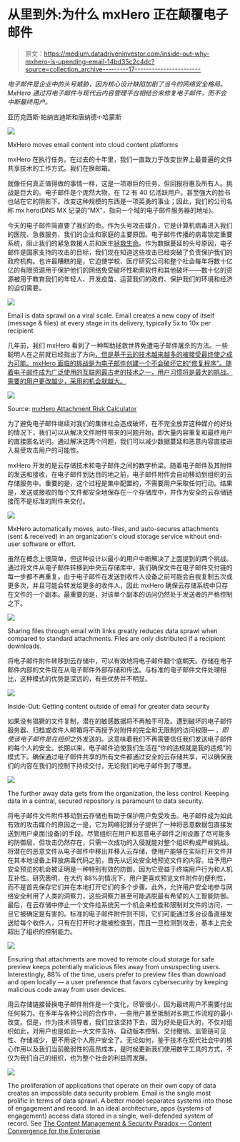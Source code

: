 # 从里到外:为什么 mxHero 正在颠覆电子邮件

> 原文：<https://medium.datadriveninvestor.com/inside-out-why-mxhero-is-upending-email-14bd35c2c4dc?source=collection_archive---------17----------------------->

*电子邮件是企业中的头号威胁，因为核心设计缺陷加剧了当今的网络安全格局。MxHero 通过将电子邮件与现代云内容管理平台相结合来修复电子邮件，而不会中断最终用户。*

亚历克西斯·帕纳吉迪斯和唐纳德·r·哈蒙斯

![](img/7dc275ddff8be00a7b36a3cc7c91c435.png)

MxHero moves email content into cloud content platforms

mxHero 在执行任务。在过去的十年里，我们一直致力于改变世界上最普遍的文件共享技术的工作方式。我们在换邮箱。

就像任何真正值得做的事情一样，这是一项艰巨的任务，但回报将惠及所有人。挑战是巨大的。电子邮件是个庞然大物，在 T2 有 40 亿活跃用户。甚至强大的脸书也站在它的阴影下。改变这种规模的东西是一项英勇的事业；因此，我们的公司名称 mx hero(DNS MX 记录的“MX”，指向一个域的电子邮件服务器的地址)。

今天的电子邮件简直要了我们的命。作为头号攻击媒介，它是计算机病毒进入我们的医院、急救服务、我们的企业和家庭的主要原因。电子邮件传播的病毒锁定重要系统，阻止我们的紧急救援人员和医生[拯救生命](https://www.aha.org/center/cybersecurity-and-risk-advisory-services/ransomware-attacks-hospitals-have-changed)。作为数据蔓延的头号原因，电子邮件是国家支持的攻击的目标，我们现在知道这些攻击已经突破了负责保护我们的政府机构。也许最糟糕的是，它迫使学校、医疗研究公司和整个社会每年将数十亿亿的有限资源用于保护他们的网络免受破坏性勒索软件和其他破坏——数十亿的资源被用于教育我们的年轻人、开发疫苗、运营我们的政府、保护我们的环境和经济的迫切需要。

![](img/af93a2422da0932441aac512de07a097.png)

Email is data sprawl on a viral scale. Email creates a new copy of itself (message & files) at every stage in its delivery, typically 5x to 10x per recipient.

几年前，我们 mxHero 看到了一种帮助拯救世界免遭电子邮件屠杀的方法。一些聪明人在之前就已经指出了方向[，但是基于云的技术越来越多的被接受最终使之成为可能。mxHero 面临的挑战是为电子邮件创建一个不会破坏它的“修复程序”。随着电子邮件成为广泛使用的互联网最古老的技术之一，用户习惯将是最大的挑战。需要的用户更改越少，采用的机会就越大。](https://en.wikipedia.org/wiki/Internet_Mail_2000)

![](img/a31e3d8854d063e34cf4cfbfb3bd6a43.png)

Source: [mxHero Attachment Risk Calculator](https://tools.mxhero.com/roi)

为了避免电子邮件继续对我们的集体社会造成破坏，在不完全放弃这种媒介的好处的情况下，我们可以从解决文件附件带来的问题开始，即大量内容重复和最终用户的直接匿名访问。通过解决这两个问题，我们可以减少数据蔓延和恶意内容直接进入易受攻击用户的可能性。

mxHero 开发的是云存储技术和电子邮件之间的数字桥梁。随着电子邮件及其附件的发送和接收，在电子邮件到达目的地之前，电子邮件附件会自动移动到组织的云存储服务中。重要的是，这个过程是集中配置的，不需要用户采取任何行动。结果是，发送或接收的每个文件都安全地保存在一个存储库中，并作为安全的云存储链接而不是标准的附件来交付。

![](img/db89b88466d7336c62d5290fd65e75e9.png)

MxHero automatically moves, auto-files, and auto-secures attachments (sent & received) in an organization's cloud storage service without end-user software or effort.

虽然在概念上很简单，但这种设计以最小的用户中断解决了上面提到的两个挑战。通过将文件从电子邮件转移到中央云存储库中，我们确保文件在电子邮件交付链的每一步都不再重复。由于电子邮件在发送到收件人设备之前可能会自我复制五次或更多次，并且可能会转发给更多的收件人，因此 mxHero 确保云存储系统中只存在文件的一个副本。最重要的是，对该单个副本的访问仍然处于发送者的严格控制之下。

![](img/4c8da78ec57f239e648c0c392aaf9e27.png)

Sharing files through email with links greatly reduces data sprawl when compared to standard attachments. Files are only distributed if a recipient downloads.

将电子邮件附件转移到云存储中，可以有效地将电子邮件翻个底朝天。存储在电子邮件内部的文件现在从电子邮件外部存储和传送。与标准的电子邮件文件处理相比，这种模式的优势是深远的，有些优势并不明显。

![](img/02d21d460c2f5edeed8d62dd9f3a81eb.png)

Inside-Out: Getting content outside of email for greater data security

如果没有猖獗的文件复制，潜在的敏感数据将不再触手可及。遭到破坏的电子邮件服务器、归档或收件人邮箱将不再授予对附件的完全和无限制的访问权限— *，即使该电子邮件是在组织*之外发送的。这意味着我们不再需要信任我们发送电子邮件的每个人的安全。长期以来，电子邮件迫使我们生活在“你的违规就是我的违规”的模式下。确保通过电子邮件共享的所有文件都通过安全的云存储共享，可以确保我们的内容在我们的控制下持续交付，无论我们的电子邮件到了哪里。

![](img/34555e0a5bb35e55d071d1cc17017b89.png)

The further away data gets from the organization, the less control. Keeping data in a central, secured repository is paramount to data security.

将电子邮件文件附件移动到云存储也有助于保护用户免受攻击。电子邮件成为如此有效的攻击媒介的原因之一是，它为网络犯罪分子提供了一种将恶意数据包直接发送到用户桌面(设备)的手段。尽管组织在用户和恶意电子邮件之间设置了尽可能多的防御层，但攻击仍然存在，只需一次成功的入侵就能对整个组织构成严峻挑战。将潜在的恶意文件从电子邮件中移出并移入云存储，使用户能够在实际打开文件并在其本地设备上释放病毒代码之前，首先从远处安全地预览文件的内容。给予用户安全预览的机会被证明是一种特别有效的防御，因为它受益于终端用户行为和人机互补性。研究表明，在大约 88%的情况下，用户更喜欢预览文件附件的便利性，而不是首先保存它们并在本地打开它们的多个步骤。此外，允许用户安全地参与网络安全利用了人类的洞察力，这些洞察力甚至可能逃脱最有希望的人工智能防御。最后，在云存储中停止一个文件给系统另一个机会来检查和限制对文件的访问，一旦它被确定是有害的。标准的电子邮件附件则不同，它们可能通过多台设备直接发送给每个收件人，只有在打开时才能被检查到，而且一旦检测到攻击，基本上完全超出了组织的控制能力。

![](img/0b9877eb1748431967857883bb7e1a50.png)

Ensuring that attachments are moved to remote cloud storage for safe preview keeps potentially malicious files away from unsuspecting users. Interestingly, 88% of the time, users prefer to preview files than download and open locally — a user preference that favors cybersecurity by keeping malicious code away from user devices.

用云存储链接替换电子邮件附件是一个变化，尽管很小，因为最终用户不需要付出任何努力。在多年与各种公司的合作中，一些用户甚至抵制对长期工作流程的最小改变。但是，作为技术领导者，我们应该坚持下去，因为好处是巨大的，不仅对组织如此，对用户也是如此—大文件支持、自动版本控制、交付撤销、监管链可见性、存储减少，更不用说个人用户安全了。无论如何，鉴于技术在现代社会中的核心作用以及我们当前脆弱性的高昂成本，是时候更新我们使用数字工具的方式，不仅为我们自己的组织，也为整个社会的利益而发展。

![](img/d28dc39417191420eed6f26329ac8801.png)

The proliferation of applications that operate on their own copy of data creates an impossible data security problem. Email is the single most prolific in terms of data sprawl. A better model separates systems into those of engagement and record. In an ideal architecture, apps (systems of engagement) access data stored in a single, well-defended system of record. See [The Content Management & Security Paradox — Content Convergence for the Enterprise](https://medium.com/datadriveninvestor/the-content-management-security-paradox-content-convergence-for-the-enterprise-dffdf006650f?source=friends_link&sk=4562c73144a2d8c9f444133e4034a40a)